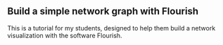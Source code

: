 ## Build a simple network graph with Flourish

This is a tutorial for my students, designed to help them build a network visualization with the software Flourish.
